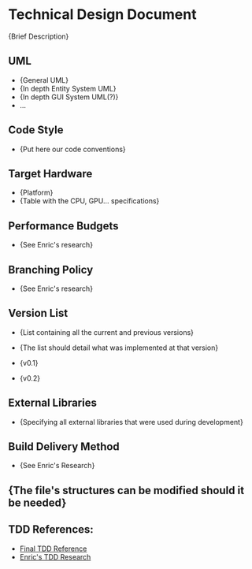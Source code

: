 # Technical Design Document

{Brief Description}

## UML
- {General UML}
- {In depth Entity System UML}
- {In depth GUI System UML(?)}
- ...

## Code Style
- {Put here our code conventions}

## Target Hardware
- {Platform}
- {Table with the CPU, GPU... specifications}

## Performance Budgets
- {See Enric's research}

## Branching Policy
- {See Enric's research}

## Version List
- {List containing all the current and previous versions}
- {The list should detail what was implemented at that version}

- {v0.1}
- {v0.2}

## External Libraries
- {Specifying all external libraries that were used during development}

## Build Delivery Method
- {See Enric's Research}

## {The file's structures can be modified should it be needed}

## TDD References:
- [Final TDD Reference](https://github.com/DevCrumbs/Warcraft-II/wiki/7.-Tech-Design-Document)
- [Enric's TDD Research](https://github.com/EnricGDV/Research-TDD)
